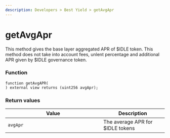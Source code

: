 ```yaml
---
description: Developers > Best Yield > getAvgApr
---
```


# getAvgApr

This method gives the base layer aggregated APR of $IDLE token. This method does not take into account fees, unlent percentage and additional APR given by $IDLE governance token.

### Function

```solidity
function getAvgAPR(
) external view returns (uint256 avgApr);
```

### Return values

<table><thead><tr><th width="286">Value</th><th>Description</th></tr></thead><tbody><tr><td><code>avgApr</code></td><td>The average APR for $IDLE tokens</td></tr></tbody></table>
